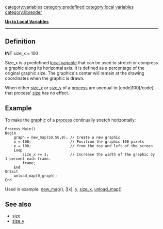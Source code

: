 <category:variables> <category:predefined> [category:local
variables](category:local_variables "wikilink") <category:librender>

[**Up to Local Variables**](Local_variables "wikilink")

------------------------------------------------------------------------

Definition
----------

**INT** size\_x = 100

Size\_x is a predefined [local variable](local_variable "wikilink") that
can be used to stretch or compress a graphic along its horizontal axis.
It is defined as a percentage of the original graphic size. The
graphics's center will remain at the drawing coordinates when the
graphic is drawn.

When either [size\_x](size_x "wikilink") or [size\_y](size_y "wikilink")
of a [process](process "wikilink") are unequal to \[code\]100\[/code\],
that process' [size](size "wikilink") has no effect.

Example
-------

To make the [graphic](graphic "wikilink") of a
[process](process "wikilink") continually stretch horizontally:

    Process Main()
    Begin
        graph = new_map(50,50,8); // Create a new graphic
        x = 100;                  // Position the graphic 100 pixels
        y = 100;                  // from the top and left of the screen
        Loop
            size_x += 1;          // Increase the width of the graphic by 1 percent each frame.
            frame;
        End
    OnExit
        unload_map(0,graph);
    End

Used in example: [new\_map](new_map "wikilink")(), \[\[x\],
[y](y "wikilink"), [size\_x](size_x "wikilink"),
[unload\_map](unload_map "wikilink")()

See also
--------

-   [size](size "wikilink")
-   [size\_y](size_y "wikilink")

